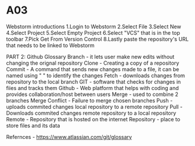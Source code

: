 # A03
Webstorm introductions
1.Login to Webstorm
2.Select File
3.Select New
4.Select Project
5.Select Empty Project
6.Select "VCS" that is in the top toolbar
7.Pick Get From Version Control
8.Lastly paste the repository's URL that needs to be linked to Webstorm 


PART 2: Github Glossary
Branch - it lets user make new edits without changing the orignal repository
Clone - Creating a copy of a repository
Commit - A command that sends new changes made to a file, it can be named using " " to identify the changes
Fetch - downloads changes from repository to the local branch
GIT - software that checks for changes in fiies and tracks them
Github - Web platform that helps with coding and provides collaboration/host between users
Merge - used to combine 2 branches
Merge Conflict - Failure to merge chosen branches
Push - uploads commited changes local repository to a remote repository
Pull - Downloads commited changes remote repository to a local repository  
Remote - Repository that is hosted on the internet
Repository - place to store files and its data

Refernces -
https://www.atlassian.com/git/glossary
